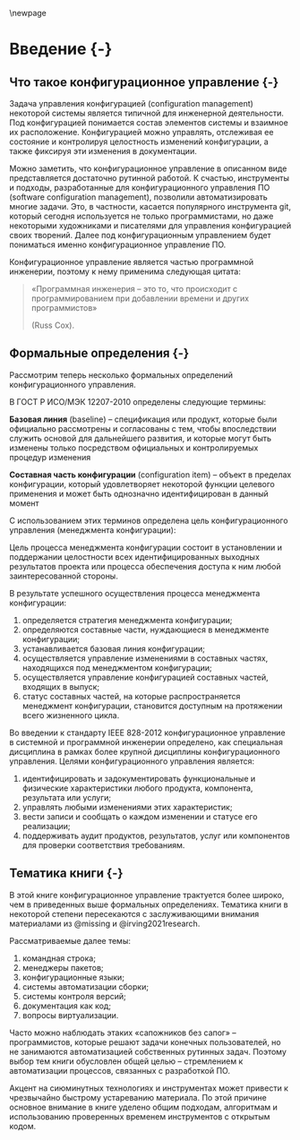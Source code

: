 \newpage
# Введение {-}

## Что такое конфигурационное управление {-}

Задача управления конфигурацией (configuration management) некоторой системы является типичной для инженерной деятельности. Под конфигурацией понимается состав элементов системы и взаимное их расположение. Конфигурацией можно управлять, отслеживая ее состояние и контролируя целостность изменений конфигурации, а также фиксируя эти изменения в документации.

Можно заметить, что конфигурационное управление в описанном виде представляется достаточно рутинной работой. К счастью, инструменты и подходы, разработанные для конфигурационного управления ПО (software configuration management), позволили автоматизировать многие задачи. Это, в частности, касается популярного инструмента git, который сегодня используется не только программистами, но даже некоторыми художниками и писателями для управления конфигурацией своих творений. Далее под конфигурационным управлением будет пониматься именно конфигурационное управление ПО.

Конфигурационное управление является частью программной инженерии, поэтому к нему применима следующая цитата:

> «Программная инженерия – это то, что происходит с программированием при добавлении времени и других программистов»
> 
> (Russ Cox).

## Формальные определения {-}

Рассмотрим теперь несколько формальных определений конфигурационного управления.

В ГОСТ Р ИСО/МЭК 12207-2010 определены следующие термины:

**Базовая линия** (baseline) – спецификация или продукт, которые были официально рассмотрены и согласованы с тем, чтобы впоследствии служить основой для дальнейшего развития, и которые могут быть изменены только посредством официальных и контролируемых процедур изменения

**Составная часть конфигурации** (configuration item) – объект в пределах конфигурации, который удовлетворяет некоторой функции целевого применения и может быть однозначно идентифицирован в данный момент 

С использованием этих терминов определена цель конфигурационного управления (менеджмента конфигурации):

Цель процесса менеджмента конфигурации состоит в установлении и поддержании целостности всех идентифицированных выходных результатов проекта или процесса обеспечения доступа к ним любой заинтересованной стороны.

В результате успешного осуществления процесса менеджмента конфигурации:

1. определяется стратегия менеджмента конфигурации;
1. определяются составные части, нуждающиеся в менеджменте конфигурации;
1. устанавливается базовая линия конфигурации;
1. осуществляется управление изменениями в составных частях, находящихся под менеджментом конфигурации;
1. осуществляется управление конфигурацией составных частей, входящих в выпуск;
1. статус составных частей, на которые распространяется менеджмент конфигурации, становится доступным на протяжении всего жизненного цикла.

Во введении к стандарту IEEE 828-2012 конфигурационное управление в системной и программной инженерии определено, как специальная дисциплина в рамках более крупной дисциплины конфигурационного управления. Целями конфигурационного управления является:

1. идентифицировать и задокументировать функциональные и физические характеристики любого продукта, компонента, результата или услуги;
1. управлять любыми изменениями этих характеристик;
1. вести записи и сообщать о каждом изменении и статусе его реализации;
1. поддерживать аудит продуктов, результатов, услуг или компонентов для проверки соответствия требованиям.

## Тематика книги {-}

В этой книге конфигурационное управление трактуется более широко, чем в приведенных выше формальных определениях. Тематика книги в некоторой степени пересекаются с заслуживающими внимания материалами из @missing и @irving2021research.

Рассматриваемые далее темы:

1. командная строка;
1. менеджеры пакетов;
1. конфигурационные языки;
1. системы автоматизации сборки;
1. системы контроля версий;
1. документация как код;
1. вопросы виртуализации.

Часто можно наблюдать этаких «сапожников без сапог» – программистов, которые решают задачи конечных пользователей, но не занимаются автоматизацией собственных рутинных задач. Поэтому выбор тем книги обусловлен общей целью – стремлением к автоматизации процессов, связанных с разработкой ПО.

Акцент на сиюминутных технологиях и инструментах может привести к чрезвычайно быстрому устареванию материала. По этой причине основное внимание в книге уделено общим подходам, алгоритмам и использованию проверенных временем инструментов с открытым кодом.
